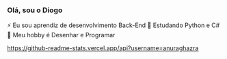 ### Olá, sou o Diogo

⚡ Eu sou aprendiz de desenvolvimento Back-End
🌱 Estudando Python e C#
💬 Meu hobby é Desenhar e Programar

https://github-readme-stats.vercel.app/api?username=anuraghazra
